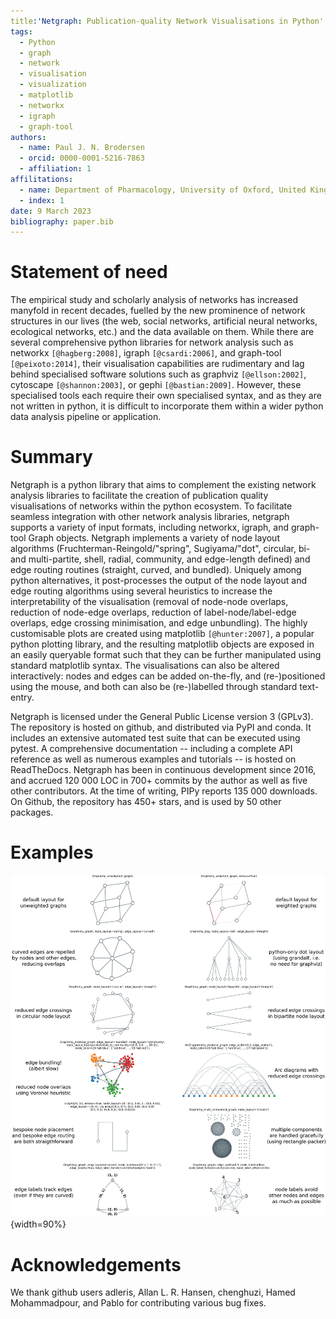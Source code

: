 ```yaml
---
title:'Netgraph: Publication-quality Network Visualisations in Python'
tags:
  - Python
  - graph
  - network
  - visualisation
  - visualization
  - matplotlib
  - networkx
  - igraph
  - graph-tool
authors:
  - name: Paul J. N. Brodersen
  - orcid: 0000-0001-5216-7863
  - affiliation: 1
affilitations:
  - name: Department of Pharmacology, University of Oxford, United Kingdom
  - index: 1
date: 9 March 2023
bibliography: paper.bib
---
```


# Statement of need

The empirical study and scholarly analysis of networks has increased manyfold in recent decades, fuelled by the new prominence of network structures in our lives (the web, social networks, artificial neural networks, ecological networks, etc.) and the data available on them. While there are several comprehensive python libraries for network analysis such as networkx `[@hagberg:2008]`, igraph `[@csardi:2006]`, and graph-tool `[@peixoto:2014]`, their visualisation capabilities are rudimentary and lag behind specialised software solutions such as graphviz `[@ellson:2002]`, cytoscape `[@shannon:2003]`, or gephi `[@bastian:2009]`. However, these specialised tools each require their own specialised syntax, and as they are not written in python, it is difficult to incorporate them within a wider python data analysis pipeline or application.

# Summary

Netgraph is a python library that aims to complement the existing network analysis libraries to facilitate the creation of publication quality visualisations of networks within the python ecosystem. To facilitate seamless integration with other network analysis libraries, netgraph supports a variety of input formats, including networkx, igraph, and graph-tool Graph objects. Netgraph implements a variety of node layout algorithms (Fruchterman-Reingold/"spring", Sugiyama/"dot", circular, bi- and multi-partite, shell, radial, community, and edge-length defined) and edge routing routines (straight, curved, and bundled). Uniquely among python alternatives, it post-processes the output of the node layout and edge routing algorithms using several heuristics to increase the interpretability of the visualisation (removal of node-node overlaps, reduction of node-edge overlaps, reduction of label-node/label-edge overlaps, edge crossing minimisation, and edge unbundling). The highly customisable plots are created using matplotlib `[@hunter:2007]`, a popular python plotting library, and the resulting matplotlib objects are exposed in an easily queryable format such that they can be further manipulated using standard matplotlib syntax. The visualisations can also be altered interactively: nodes and edges can be added on-the-fly, and (re-)positioned using the mouse, and both can also be (re-)labelled through standard text-entry.

Netgraph is licensed under the General Public License version 3 (GPLv3). The repository is hosted on github, and distributed via PyPI and conda. It includes an extensive automated test suite that can be executed using pytest. A comprehensive documentation -- including a complete API reference as well as numerous examples and tutorials -- is hosted on ReadTheDocs. Netgraph has been in continuous development since 2016, and accrued 120 000 LOC in 700+ commits by the author as well as five other contributors. At the time of writing, PIPy reports 135 000 downloads. On Github, the repository has 450+ stars, and is used by 50 other packages.

# Examples

![Example visualisations](../figures/gallery_portrait.png){width=90%}

# Acknowledgements

We thank github users adleris, Allan L. R. Hansen, chenghuzi, Hamed Mohammadpour, and Pablo for contributing various bug fixes.
